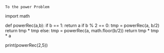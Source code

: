 
`To the power Problem`

import math

def powerRec(a,b):
    if b == 1:
      return a
    if b % 2 == 0:
       tmp = powerRec(a, b/2)
       return tmp * tmp
    else:
        tmp = powerRec(a, math.floor(b/2))
        return tmp * tmp * a

print(powerRec(2,5))